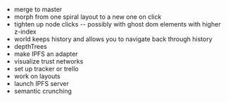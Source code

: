 - merge to master
- morph from one spiral layout to a new one on click
- tighten up node clicks -- possibly with ghost dom elements with higher z-index
- world keeps history and allows you to navigate back through history
- depthTrees
- make IPFS an adapter  
- visualize trust networks
- set up tracker or trello
- work on layouts
- launch IPFS server
- semantic crunching

